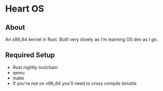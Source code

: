 # Heart OS

## About

An x86_64 kernel in Rust. Built very slowly as I'm learning OS dev as I go.

## Required Setup

- Rust nightly toolchain
- qemu
- make
- If you're not on x86_64 you'll need to cross compile binutils
